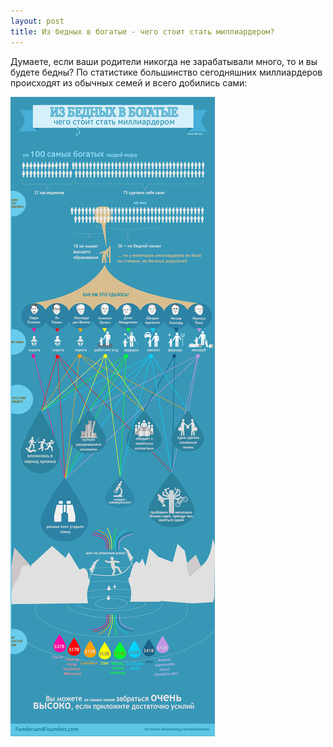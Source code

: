 ```yaml
---
layout: post
title: Из бедных в богатые - чего стоит стать миллиардером?
---
```


Думаете, если ваши родители никогда не зарабатывали много, то и вы будете бедны? По статистике большинство сегодняшних миллиардеров происходят из обычных семей и всего добились сами:

![Из бедных в богатые, чего стоит стать миллиардером - инфографика](/img/iz-bednyh-v-bogatye.jpg)
